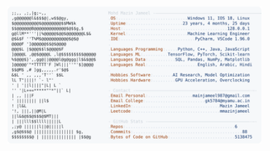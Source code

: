 <picture>
  <source srcset="https://raw.githubusercontent.com/mmazinjameel/mmazinjameel/main/dark_mode.svg?v=1743295975" media="(prefers-color-scheme: dark)">
  <img src="https://raw.githubusercontent.com/mmazinjameel/mmazinjameel/main/light_mode.svg?v=1743295975">
</picture>
